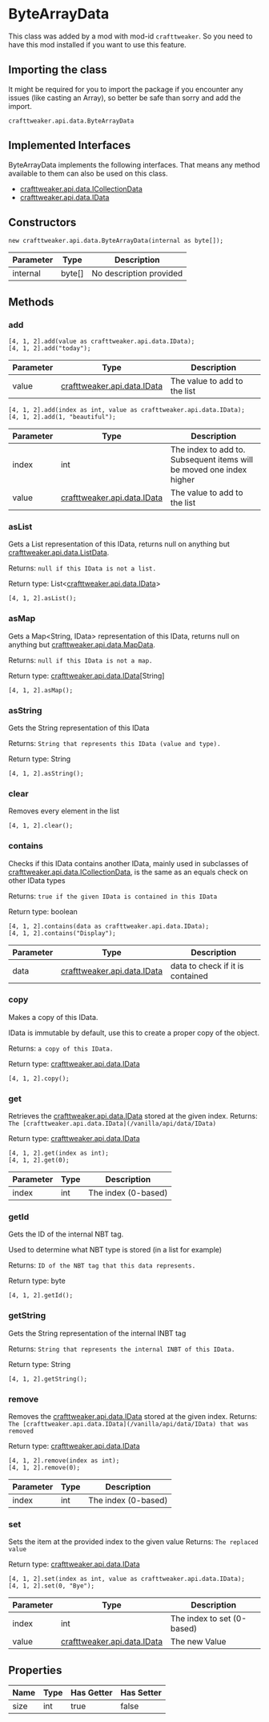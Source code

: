# ByteArrayData



This class was added by a mod with mod-id `crafttweaker`. So you need to have this mod installed if you want to use this feature.

## Importing the class
It might be required for you to import the package if you encounter any issues (like casting an Array), so better be safe than sorry and add the import.  
```zenscript
crafttweaker.api.data.ByteArrayData
```

## Implemented Interfaces
ByteArrayData implements the following interfaces. That means any method available to them can also be used on this class.  
- [crafttweaker.api.data.ICollectionData](/vanilla/api/data/ICollectionData)
- [crafttweaker.api.data.IData](/vanilla/api/data/IData)

## Constructors
```zenscript
new crafttweaker.api.data.ByteArrayData(internal as byte[]);
```
| Parameter | Type | Description |
|-----------|------|-------------|
| internal | byte[] | No description provided |



## Methods
### add



```zenscript
[4, 1, 2].add(value as crafttweaker.api.data.IData);
[4, 1, 2].add("today");
```

| Parameter | Type | Description |
|-----------|------|-------------|
| value | [crafttweaker.api.data.IData](/vanilla/api/data/IData) | The value to add to the list |





```zenscript
[4, 1, 2].add(index as int, value as crafttweaker.api.data.IData);
[4, 1, 2].add(1, "beautiful");
```

| Parameter | Type | Description |
|-----------|------|-------------|
| index | int | The index to add to. Subsequent items will be moved one index higher |
| value | [crafttweaker.api.data.IData](/vanilla/api/data/IData) | The value to add to the list |


### asList

Gets a List<IData> representation of this IData, returns null on anything but [crafttweaker.api.data.ListData](/vanilla/api/data/ListData).

 Returns: `null if this IData is not a list.`

Return type: List&lt;[crafttweaker.api.data.IData](/vanilla/api/data/IData)&gt;

```zenscript
[4, 1, 2].asList();
```

### asMap

Gets a Map<String, IData> representation of this IData, returns null on anything but [crafttweaker.api.data.MapData](/vanilla/api/data/MapData).

 Returns: `null if this IData is not a map.`

Return type: [crafttweaker.api.data.IData](/vanilla/api/data/IData)[String]

```zenscript
[4, 1, 2].asMap();
```

### asString

Gets the String representation of this IData

 Returns: `String that represents this IData (value and type).`

Return type: String

```zenscript
[4, 1, 2].asString();
```

### clear

Removes every element in the list

```zenscript
[4, 1, 2].clear();
```

### contains

Checks if this IData contains another IData, mainly used in subclasses of [crafttweaker.api.data.ICollectionData](/vanilla/api/data/ICollectionData), is the same as an equals check on other IData types

 Returns: `true if the given IData is contained in this IData`

Return type: boolean

```zenscript
[4, 1, 2].contains(data as crafttweaker.api.data.IData);
[4, 1, 2].contains("Display");
```

| Parameter | Type | Description |
|-----------|------|-------------|
| data | [crafttweaker.api.data.IData](/vanilla/api/data/IData) | data to check if it is contained |


### copy

Makes a copy of this IData.

 IData is immutable by default, use this to create a proper copy of the object.

 Returns: `a copy of this IData.`

Return type: [crafttweaker.api.data.IData](/vanilla/api/data/IData)

```zenscript
[4, 1, 2].copy();
```

### get

Retrieves the [crafttweaker.api.data.IData](/vanilla/api/data/IData) stored at the given index.
 Returns: `The [crafttweaker.api.data.IData](/vanilla/api/data/IData)`

Return type: [crafttweaker.api.data.IData](/vanilla/api/data/IData)

```zenscript
[4, 1, 2].get(index as int);
[4, 1, 2].get(0);
```

| Parameter | Type | Description |
|-----------|------|-------------|
| index | int | The index (0-based) |


### getId

Gets the ID of the internal NBT tag.

 Used to determine what NBT type is stored (in a list for example)

 Returns: `ID of the NBT tag that this data represents.`

Return type: byte

```zenscript
[4, 1, 2].getId();
```

### getString

Gets the String representation of the internal INBT tag

 Returns: `String that represents the internal INBT of this IData.`

Return type: String

```zenscript
[4, 1, 2].getString();
```

### remove

Removes the [crafttweaker.api.data.IData](/vanilla/api/data/IData) stored at the given index.
 Returns: `The [crafttweaker.api.data.IData](/vanilla/api/data/IData) that was removed`

Return type: [crafttweaker.api.data.IData](/vanilla/api/data/IData)

```zenscript
[4, 1, 2].remove(index as int);
[4, 1, 2].remove(0);
```

| Parameter | Type | Description |
|-----------|------|-------------|
| index | int | The index (0-based) |


### set

Sets the item at the provided index to the given value
 Returns: `The replaced value`

Return type: [crafttweaker.api.data.IData](/vanilla/api/data/IData)

```zenscript
[4, 1, 2].set(index as int, value as crafttweaker.api.data.IData);
[4, 1, 2].set(0, "Bye");
```

| Parameter | Type | Description |
|-----------|------|-------------|
| index | int | The index to set (0-based) |
| value | [crafttweaker.api.data.IData](/vanilla/api/data/IData) | The new Value |



## Properties

| Name | Type | Has Getter | Has Setter |
|------|------|------------|------------|
| size | int | true | false |

